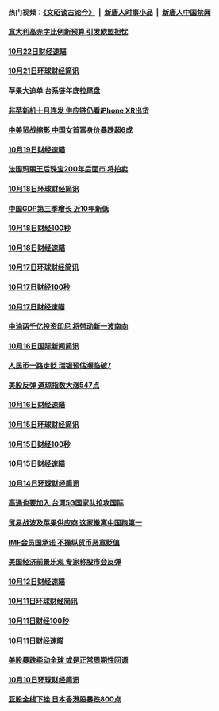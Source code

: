 #### 热门视频：[《文昭谈古论今》](https://github.com/gfw-breaker/wenzhao/blob/master/README.md?t=10230933) &nbsp;|&nbsp; [新唐人时事小品](https://github.com/gfw-breaker/ntdtv-comedy/blob/master/README.md?t=10230933) &nbsp;|&nbsp; [新唐人中国禁闻](https://github.com/gfw-breaker/ntdtv-news/blob/master/README.md?t=10230933)

#### [意大利高赤字比例新预算 引发欧盟担忧](../pages/news208/a1396344.md?t=10230933) 

#### [10月22日财经速瞄](../pages/news208/a1396383.md?t=10230933) 

#### [10月21日环球财经简讯](../pages/news208/a1396338.md?t=10230933) 

#### [苹果大追单 台系链年底拉尾盘](../pages/news208/a1396320.md?t=10230933) 

#### [非苹新机十月连发 供应链仍看iPhone XR出货](../pages/news208/a1396220.md?t=10230933) 

#### [中美贸战缩影 中国女首富身价暴跌超6成](../pages/news208/a1396150.md?t=10230933) 

#### [10月19日财经速瞄](../pages/news208/a1396078.md?t=10230933) 

#### [法国玛丽王后珠宝200年后面市 将拍卖](../pages/news208/a1396074.md?t=10230933) 

#### [10月18日环球财经简讯](../pages/news208/a1396037.md?t=10230933) 

#### [中国GDP第三季增长 近10年新低](../pages/news208/a1396032.md?t=10230933) 

#### [10月18日财经100秒](../pages/news208/a1396017.md?t=10230933) 

#### [10月18日财经速瞄](../pages/news208/a1395923.md?t=10230933) 

#### [10月17日环球财经简讯](../pages/news208/a1395879.md?t=10230933) 

#### [10月17日财经100秒](../pages/news208/a1395862.md?t=10230933) 

#### [10月17日财经速瞄](../pages/news208/a1395794.md?t=10230933) 

#### [中油两千亿投资印尼 将带动新一波南向](../pages/news208/a1395728.md?t=10230933) 

#### [10月16日国际新闻简讯](../pages/news208/a1395726.md?t=10230933) 

#### [人民币一路走贬 瑞银预估濒临破7](../pages/news208/a1395619.md?t=10230933) 

#### [美股反弹 道琼指数大涨547点](../pages/news208/a1395665.md?t=10230933) 

#### [10月16日财经速瞄](../pages/news208/a1395646.md?t=10230933) 

#### [10月15日环球财经简讯](../pages/news208/a1395588.md?t=10230933) 

#### [10月15日财经100秒](../pages/news208/a1395569.md?t=10230933) 

#### [10月15日财经速瞄](../pages/news208/a1395499.md?t=10230933) 

#### [10月14日环球财经简讯](../pages/news208/a1395446.md?t=10230933) 

#### [高通也要加入 台湾5G国家队抢攻国际](../pages/news208/a1395415.md?t=10230933) 

#### [贸易战波及苹果供应商 这家撤离中国跑第一](../pages/news208/a1395254.md?t=10230933) 

#### [IMF会员国承诺  不操纵货币恶意贬值](../pages/news208/a1395274.md?t=10230933) 

#### [美国经济前景乐观 专家称股市会反弹](../pages/news208/a1395159.md?t=10230933) 

#### [10月12日财经速瞄](../pages/news208/a1395177.md?t=10230933) 

#### [10月11日环球财经简讯](../pages/news208/a1395122.md?t=10230933) 

#### [10月11日财经100秒](../pages/news208/a1395097.md?t=10230933) 

#### [10月11日财经速瞄](../pages/news208/a1395020.md?t=10230933) 

#### [美股暴跌牵动全球 或是正常周期性回调](../pages/news208/a1395005.md?t=10230933) 

#### [10月10日环球财经简讯](../pages/news208/a1394977.md?t=10230933) 

#### [亚股全线下挫 日本香港股暴跌800点](../pages/news208/a1394956.md?t=10230933) 

